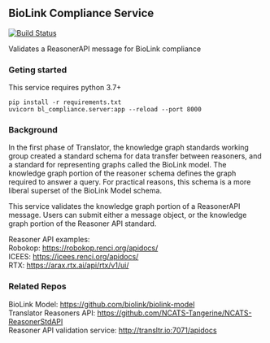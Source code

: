 ## BioLink Compliance Service

[![Build Status](https://travis-ci.org/TranslatorIIPrototypes/BLComplianceService.svg?branch=master)](https://travis-ci.org/TranslatorIIPrototypes/BLComplianceService)

Validates a ReasonerAPI message for BioLink compliance


### Geting started

This service requires python 3.7+

    pip install -r requirements.txt
    uvicorn bl_compliance.server:app --reload --port 8000
    
### Background

In the first phase of Translator, the knowledge graph standards working group
created a standard schema for data transfer between reasoners, and a standard
for representing graphs called the BioLink model. The knowledge graph portion of the
reasoner schema defines the graph required to answer a query. For practical reasons,
this schema is a more liberal superset of the BioLink Model schema.

This service validates the knowledge graph portion of a ReasonerAPI message. Users
can submit either a message object, or the knowledge graph portion of the Reasoner API standard.

Reasoner API examples:  
Robokop: https://robokop.renci.org/apidocs/  
ICEES: https://icees.renci.org/apidocs/  
RTX: https://arax.rtx.ai/api/rtx/v1/ui/  

### Related Repos

BioLink Model: https://github.com/biolink/biolink-model  
Translator Reasoners API: https://github.com/NCATS-Tangerine/NCATS-ReasonerStdAPI  
Reasoner API validation service: http://transltr.io:7071/apidocs  
